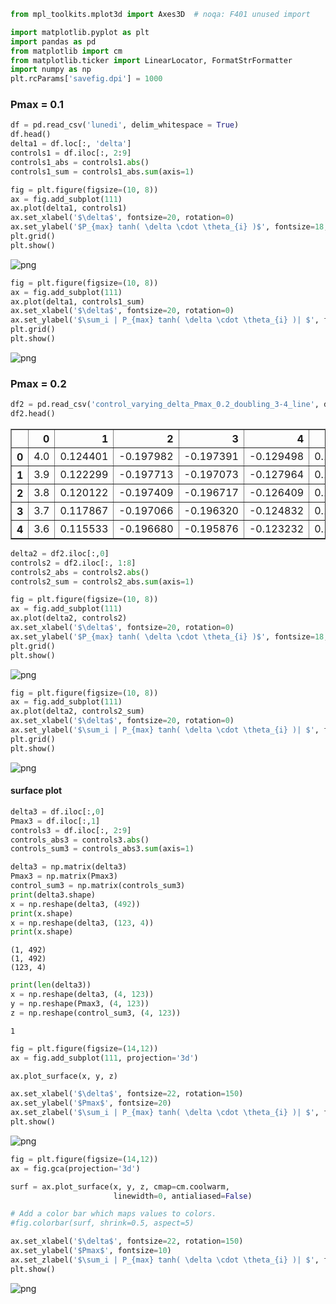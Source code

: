 

```python
from mpl_toolkits.mplot3d import Axes3D  # noqa: F401 unused import

import matplotlib.pyplot as plt
import pandas as pd
from matplotlib import cm
from matplotlib.ticker import LinearLocator, FormatStrFormatter
import numpy as np
plt.rcParams['savefig.dpi'] = 1000
```

### Pmax = 0.1


```python
df = pd.read_csv('lunedi', delim_whitespace = True)
df.head()
delta1 = df.loc[:, 'delta']
controls1 = df.iloc[:, 2:9]
controls1_abs = controls1.abs()
controls1_sum = controls1_abs.sum(axis=1)
```


```python
fig = plt.figure(figsize=(10, 8))
ax = fig.add_subplot(111)
ax.plot(delta1, controls1)
ax.set_xlabel('$\delta$', fontsize=20, rotation=0)
ax.set_ylabel('$P_{max} tanh( \delta \cdot \theta_{i} )$', fontsize=18, rotation=90)
plt.grid()
plt.show()
```


![png](output_3_0.png)



```python
fig = plt.figure(figsize=(10, 8))
ax = fig.add_subplot(111)
ax.plot(delta1, controls1_sum)
ax.set_xlabel('$\delta$', fontsize=20, rotation=0)
ax.set_ylabel('$\sum_i | P_{max} tanh( \delta \cdot \theta_{i} )| $', fontsize=18, rotation=90)
plt.grid()
plt.show()
```


![png](output_4_0.png)


### Pmax = 0.2


```python
df2 = pd.read_csv('control_varying_delta_Pmax_0.2_doubling_3-4_line', delim_whitespace = True, header = None)
df2.head()
```




<div>
<style scoped>
    .dataframe tbody tr th:only-of-type {
        vertical-align: middle;
    }

    .dataframe tbody tr th {
        vertical-align: top;
    }

    .dataframe thead th {
        text-align: right;
    }
</style>
<table border="1" class="dataframe">
  <thead>
    <tr style="text-align: right;">
      <th></th>
      <th>0</th>
      <th>1</th>
      <th>2</th>
      <th>3</th>
      <th>4</th>
      <th>5</th>
      <th>6</th>
      <th>7</th>
      <th>8</th>
    </tr>
  </thead>
  <tbody>
    <tr>
      <th>0</th>
      <td>4.0</td>
      <td>0.124401</td>
      <td>-0.197982</td>
      <td>-0.197391</td>
      <td>-0.129498</td>
      <td>0.199401</td>
      <td>0.199650</td>
      <td>-0.197982</td>
      <td>0.199401</td>
    </tr>
    <tr>
      <th>1</th>
      <td>3.9</td>
      <td>0.122299</td>
      <td>-0.197713</td>
      <td>-0.197073</td>
      <td>-0.127964</td>
      <td>0.199291</td>
      <td>0.199581</td>
      <td>-0.197713</td>
      <td>0.199291</td>
    </tr>
    <tr>
      <th>2</th>
      <td>3.8</td>
      <td>0.120122</td>
      <td>-0.197409</td>
      <td>-0.196717</td>
      <td>-0.126409</td>
      <td>0.199161</td>
      <td>0.199499</td>
      <td>-0.197409</td>
      <td>0.199161</td>
    </tr>
    <tr>
      <th>3</th>
      <td>3.7</td>
      <td>0.117867</td>
      <td>-0.197066</td>
      <td>-0.196320</td>
      <td>-0.124832</td>
      <td>0.199008</td>
      <td>0.199400</td>
      <td>-0.197066</td>
      <td>0.199008</td>
    </tr>
    <tr>
      <th>4</th>
      <td>3.6</td>
      <td>0.115533</td>
      <td>-0.196680</td>
      <td>-0.195876</td>
      <td>-0.123232</td>
      <td>0.198826</td>
      <td>0.199283</td>
      <td>-0.196680</td>
      <td>0.198826</td>
    </tr>
  </tbody>
</table>
</div>




```python
delta2 = df2.iloc[:,0]
controls2 = df2.iloc[:, 1:8]
controls2_abs = controls2.abs()
controls2_sum = controls2_abs.sum(axis=1)
```


```python
fig = plt.figure(figsize=(10, 8))
ax = fig.add_subplot(111)
ax.plot(delta2, controls2)
ax.set_xlabel('$\delta$', fontsize=20, rotation=0)
ax.set_ylabel('$P_{max} tanh( \delta \cdot \theta_{i} )$', fontsize=18, rotation=90)
plt.grid()
plt.show()
```


![png](output_8_0.png)



```python
fig = plt.figure(figsize=(10, 8))
ax = fig.add_subplot(111)
ax.plot(delta2, controls2_sum)
ax.set_xlabel('$\delta$', fontsize=20, rotation=0)
ax.set_ylabel('$\sum_i | P_{max} tanh( \delta \cdot \theta_{i} )| $', fontsize=18, rotation=90)
plt.grid()
plt.show()
```


![png](output_9_0.png)


#### surface plot


```python
delta3 = df.iloc[:,0]
Pmax3 = df.iloc[:,1]
controls3 = df.iloc[:, 2:9]
controls_abs3 = controls3.abs()
controls_sum3 = controls_abs3.sum(axis=1)
```


```python
delta3 = np.matrix(delta3)
Pmax3 = np.matrix(Pmax3)
control_sum3 = np.matrix(controls_sum3)
print(delta3.shape)
x = np.reshape(delta3, (492))
print(x.shape)
x = np.reshape(delta3, (123, 4))
print(x.shape)
```

    (1, 492)
    (1, 492)
    (123, 4)



```python
print(len(delta3))
x = np.reshape(delta3, (4, 123))
y = np.reshape(Pmax3, (4, 123))
z = np.reshape(control_sum3, (4, 123))
```

    1



```python
fig = plt.figure(figsize=(14,12))
ax = fig.add_subplot(111, projection='3d')

ax.plot_surface(x, y, z)

ax.set_xlabel('$\delta$', fontsize=22, rotation=150)
ax.set_ylabel('$Pmax$', fontsize=20)
ax.set_zlabel('$\sum_i | P_{max} tanh( \delta \cdot \theta_{i} )| $', fontsize=20, rotation=60)
plt.show()
```


![png](output_14_0.png)



```python
fig = plt.figure(figsize=(14,12))
ax = fig.gca(projection='3d')

surf = ax.plot_surface(x, y, z, cmap=cm.coolwarm,
                       linewidth=0, antialiased=False)

# Add a color bar which maps values to colors.
#fig.colorbar(surf, shrink=0.5, aspect=5)

ax.set_xlabel('$\delta$', fontsize=22, rotation=150)
ax.set_ylabel('$Pmax$', fontsize=10)
ax.set_zlabel('$\sum_i | P_{max} tanh( \delta \cdot \theta_{i} )| $', fontsize=10, rotation=60)
plt.show()
```


![png](output_15_0.png)

